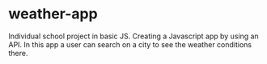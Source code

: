 # weather-app
Individual school project in basic JS. Creating a Javascript app by using an API. 
In this app a user can search on a city to see the weather conditions there. 
